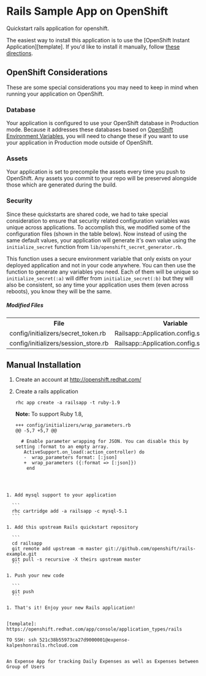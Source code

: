 # Rails Sample App on OpenShift #

Quickstart rails application for openshift.

The easiest way to install this application is to use the [OpenShift
Instant Application][template]. If you'd like to install it
manually, follow [these directions](#manual-installation).

## OpenShift Considerations ##
These are some special considerations you may need to keep in mind when
running your application on OpenShift.

### Database ###
Your application is configured to use your OpenShift database in
Production mode.
Because it addresses these databases based on [OpenShift Environment
Variables](http://red.ht/NvNoXC), you will need to change these if you
want to use your application in Production mode outside of
OpenShift.

### Assets ###
Your application is set to precompile the assets every time you push
to OpenShift. Any assets you commit to your repo will be preserved
alongside those which are generated during the build.

### Security ###
Since these quickstarts are shared code, we had to take special
consideration to ensure that security related configuration variables
was unique across applications.
To accomplish this, we modified some of the configuration files (shown
in the table below).
Now instead of using the same default values, your application will
generate it's own value using the `initialize_secret` function from `lib/openshift_secret_generator.rb`.

This function uses a secure environment variable that only exists on
your deployed application and not in your code anywhere.
You can then use the function to generate any variables you need.
Each of them will be unique so `initialize_secret(:a)` will differ
from `initialize_secret(:b)` but they will also be consistent, so any
time your application uses them (even across reboots), you know they
will be the same.

##### Modified Files #####

<table>
  <tr>
    <th>File</th>
    <th>Variable</th>
  </tr>
  <tr>
    <td>config/initializers/secret_token.rb</td>
    <td>Railsapp::Application.config.secret_token</td>
  </tr>
  <tr>
    <td>config/initializers/session_store.rb</td>
    <td>Railsapp::Application.config.session_store</td>
  </tr>
</table>

## Manual Installation ##

1. Create an account at http://openshift.redhat.com/

1. Create a rails application

    ```
    rhc app create -a railsapp -t ruby-1.9
    ```

   **Note:** To support Ruby 1.8,
   ```
   +++ config/initializers/wrap_parameters.rb
   @@ -5,7 +5,7 @@

     # Enable parameter wrapping for JSON. You can disable this by setting :format to an empty array.
      ActiveSupport.on_load(:action_controller) do
      -  wrap_parameters format: [:json]
      +  wrap_parameters ({:format => [:json]})
       end
  ```



1. Add mysql support to your application

    ```
    rhc cartridge add -a railsapp -c mysql-5.1
    ```

1. Add this upstream Rails quickstart repository

    ```
    cd railsapp
    git remote add upstream -m master git://github.com/openshift/rails-example.git
    git pull -s recursive -X theirs upstream master
    ```

1. Push your new code

    ```
    git push
    ```

1. That's it! Enjoy your new Rails application!


[template]: https://openshift.redhat.com/app/console/application_types/rails

TO SSH: ssh 521c38b55973ca27d9000001@expense-kalpeshonrails.rhcloud.com


An Expense App for tracking Daily Expenses as well as Expenses between Group of Users
